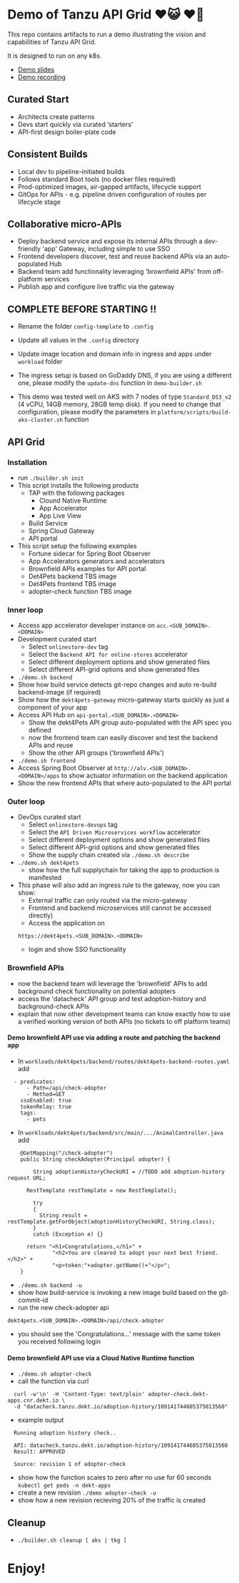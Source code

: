 
# Demo of Tanzu API Grid ♥️😺 ♥️🐶

This repo contains artifacts to run a demo illustrating the vision and capabilities of Tanzu API Grid.

It is designed to run on any k8s.

- [Demo slides](https://docs.google.com/presentation/d/105sp3K633nnTPWn_PGxrLRb2X0atNmNN4Wlu10FgQ00/edit#slide=id.gdbf1731422_0_3)
- [Demo recording](https://bit.ly/api-grid)

## Curated Start                                                   
- Architects create patterns                                      
- Devs start quickly via curated ‘starters’                           
- API-first design boiler-plate code                                  

## Consistent Builds                                                    
- Local dev to pipeline-initiated builds                          
- Follows standard Boot tools (no docker files required)               
- Prod-optimized images, air-gapped artifacts, lifecycle support  
- GitOps for APIs - e.g. pipeline driven configuration of routes per lifecycle stage       

## Collaborative micro-APIs 
- Deploy backend service and expose its internal APIs through a dev-friendly 'app' Gateway, including simple to use SSO
- Frontend developers discover, test and reuse backend APIs via an auto-populated Hub
- Backend team add functionality leveraging 'brownfield APIs' from off-platform services 
- Publish app and configure live traffic via the gateway

## COMPLETE BEFORE STARTING !!

- Rename the folder ```config-template``` to  ```.config``` 

- Update all values in the ```.config``` directory

- Update image location and domain info in ingress and apps under ```workload``` folder

- The ingress setup is based on GoDaddy DNS, if you are using a different one, please modify the ```update-dns``` function in ```demo-builder.sh``` 

- This demo was tested well on AKS with 7 nodes of type ```Standard_DS3_v2``` (4 vCPU, 14GB memory, 28GB temp disk). If you need to change that configuration, please modify the parameters in ```platform/scripts/build-aks-cluster.sh``` function

## API Grid

### Installation
- run ```./builder.sh init```
- This script installs the following products
  - TAP with the following packages
    - Clound Native Runtime
    - App Accelerator
    - App Live View
  - Build Service
  - Spring Cloud Gateway
  - API portal
- This script setup the following examples
  - Fortune sidecar for Spring Boot Observer
  - App Accelerators generators and accelerators
  - Brownfield APIs examples for API portal
  - Det4Pets backend TBS image
  - Det4Pets frontend TBS image
  - adopter-check function TBS image

### Inner loop
- Access app accelerator developer instance  on ```acc.<SUB_DOMAIN>.<DOMAIN>```
- Development curated start 
  - Select ```onlinestore-dev``` tag
  - Select the ```Backend API for online-stores``` accelerator 
  - Select different deployment options and show generated files
  - Select different API-grid options and show generated files
- ```./demo.sh backend```
- Show how build service detects git-repo changes and auto re-build backend-image (if required)
- Show how the ```dekt4pets-gateway``` micro-gateway starts quickly as just a component of your app
- Access API Hub on ```api-portal.<SUB_DOMAIN>.<DOMAIN>```
  - Show the dekt4Pets API group auto-populated with the API spec you defined
  - now the frontend team can easily discover and test the backend APIs and reuse
  - Show the other API groups ('brownfield APIs')
- ```./demo.sh frontend```
- Access Spring Boot Observer at ```http://alv.<SUB_DOMAIN>.<DOMAIN>/apps``` to show actuator information on the backend application 
- Show the new frontend APIs that where auto-populated to the API portal

### Outer loop
- DevOps curated start 
  - Select ```onlinestore-devops``` tag
  - Select the ```API Driven Microservices workflow``` accelerator 
  - Select different deployment options and show generated files
  - Select different API-grid options and show generated files
  - Show the supply chain created via ```./demo.sh describe```
- ```./demo.sh dekt4pets```
  - show how the full supplychain for taking the app to production is manifested
- This phase will also add an ingress rule to the gateway, now you can show:
  - External traffic can only routed via the micro-gateway
  - Frontend and backend microservices still cannot be accessed directly) 
  - Access the application on 
  ```
  https://dekt4pets.<SUB_DOMAIN>.<DOMAIN>
  ```
  - login and show SSO functionality 

### Brownfield APIs
- now the backend team will leverage the 'brownfield' APIs to add background check functionality on potential adopters
- access the 'datacheck' API group and test adoption-history and background-check APIs
- explain that now other development teams can know exactly how to use a verified working version of both APIs (no tickets to off platform teams)

#### Demo brownfield API use via adding a route and patching the backend app
  - In ```workloads/dekt4pets/backend/routes/dekt4pets-backend-routes.yaml``` add
  ```
    - predicates:
        - Path=/api/check-adopter
        - Method=GET
      ssoEnabled: true
      tokenRelay: true
      tags:
        - pets      
  ```
  - In ```workloads/dekt4pets/backend/src/main/.../AnimalController.java``` add
  ```
	  @GetMapping("/check-adopter")
	  public String checkAdopter(Principal adopter) {
    
		  String adoptionHistoryCheckURI = //TODO add adoption-history request URL;

   		RestTemplate restTemplate = new RestTemplate();
		
		  try
		  {
   			String result = restTemplate.getForObject(adoptionHistoryCheckURI, String.class);
		  }
		  catch (Exception e) {}

  		return "<h1>Congratulations,</h1>" + 
				"<h2>You are cleared to adopt your next best friend.</h2>" +
				"<p>token:"+adopter.getName()+"</p>";
	  }

  ```
  - ```./demo.sh backend -u ```
  - show how build-service is invoking a new image build based on the git-commit-id
  - run the new check-adopter api 
  ```
  dekt4pets.<SUB_DOMAIN>.<DOMAIN>/api/check-adopter
  ```
  - you should see the 'Congratulations...' message with the same token you received following login
#### Demo brownfield API use via a Cloud Native Runtime function
  - ```./demo.sh adopter-check ```
  - call the function via curl
  ```
    curl -w'\n' -H 'Content-Type: text/plain' adopter-check.dekt-apps.cnr.dekt.io \
    -d "datacheck.tanzu.dekt.io/adoption-history/109141744605375013560"
  ```
  - example output
  ```
    Running adoption history check..

    API: datacheck.tanzu.dekt.io/adoption-history/109141744605375013560
    Result: APPROVED

    Source: revision 1 of adopter-check
  ```
  - show how the function scales to zero after no use for 60 seconds
  ``` kubectl get pods -n dekt-apps ```
  - create a new revision
  ```./demo adopter-check -u ```
  - show how a new revision recieving 20% of the traffic is created

## Cleanup

- ```./builder.sh cleanup [ aks | tkg ]```

# Enjoy!
